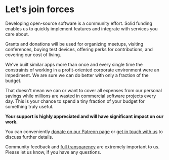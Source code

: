 Let's join forces
=================

Developing open-source software is a community effort. Solid funding enables us to quickly implement features and integrate with services you care about.

Grants and donations will be used for organizing meetups, visiting conferences, buying test devices, offering perks for contributions, and covering our cost of living.

We've built similar apps more than once and every single time the constraints of working in a profit-oriented corporate environment were an impediment. We are sure we can do better with only a fraction of the budget.

That doesn't mean we can or want to cover all expenses from our personal savings while millions are wasted in commercial software projects every day. This is your chance to spend a tiny fraction of your budget for something truly useful.

**Your support is highly appreciated and will have significant impact on our work.**

You can conveniently [donate on our Patreon page](https://www.patreon.com/photoprism) or [get in touch with us](mailto:hello@photoprism.org) to discuss further details.

Community feedback and [full transparency](https://github.com/photoprism/photoprism/wiki/Project-Status) are extremely important to us. Please let us know, if you have any questions.
